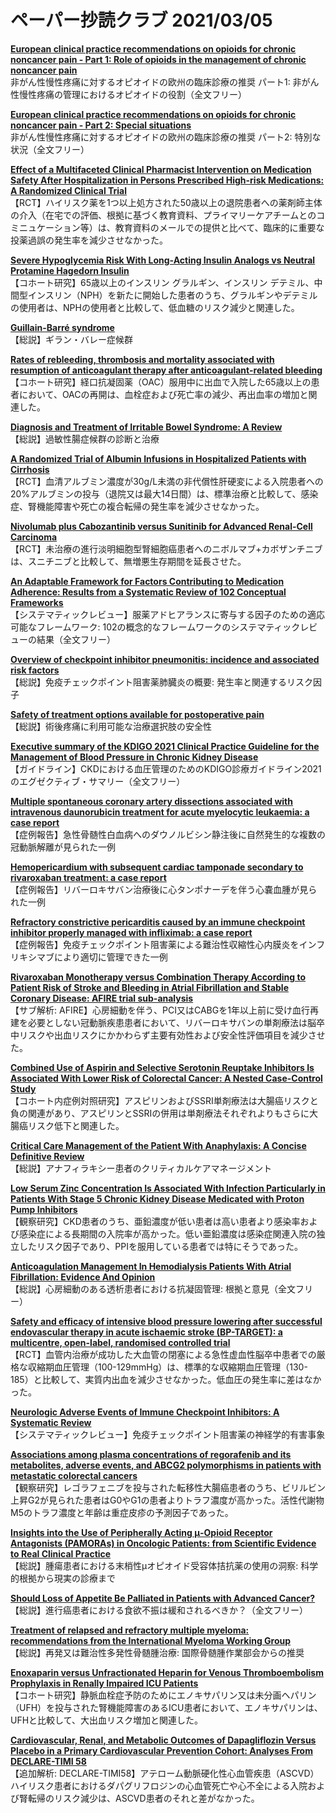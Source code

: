 # ペーパー抄読クラブ 2021/03/05

[**European clinical practice recommendations on opioids for chronic noncancer pain - Part 1: Role of opioids in the management of chronic noncancer pain**](https://pubmed.ncbi.nlm.nih.gov/33655607/)  
非がん性慢性疼痛に対するオピオイドの欧州の臨床診療の推奨 パート1: 非がん性慢性疼痛の管理におけるオピオイドの役割（全文フリー）

[**European clinical practice recommendations on opioids for chronic noncancer pain - Part 2: Special situations**](https://pubmed.ncbi.nlm.nih.gov/33655678/)  
非がん性慢性疼痛に対するオピオイドの欧州の臨床診療の推奨 パート2: 特別な状況（全文フリー）

[**Effect of a Multifaceted Clinical Pharmacist Intervention on Medication Safety After Hospitalization in Persons Prescribed High-risk Medications: A Randomized Clinical Trial**](https://pubmed.ncbi.nlm.nih.gov/33646267/)  
【RCT】ハイリスク薬を1つ以上処方された50歳以上の退院患者への薬剤師主体の介入（在宅での評価、根拠に基づく教育資料、プライマリーケアチームとのコミニュケーション等）は、教育資料のメールでの提供と比べて、臨床的に重要な投薬過誤の発生率を減少させなかった。

[**Severe Hypoglycemia Risk With Long-Acting Insulin Analogs vs Neutral Protamine Hagedorn Insulin**](https://pubmed.ncbi.nlm.nih.gov/33646277/)  
【コホート研究】65歳以上のインスリン グラルギン、インスリン デテミル、中間型インスリン（NPH）を新たに開始した患者のうち、グラルギンやデテミルの使用者は、NPHの使用者と比較して、低血糖のリスク減少と関連した。

[**Guillain-Barré syndrome**](https://pubmed.ncbi.nlm.nih.gov/33647239/)  
【総説】ギラン・バレー症候群

[**Rates of rebleeding, thrombosis and mortality associated with resumption of anticoagulant therapy after anticoagulant-related bleeding**](https://pubmed.ncbi.nlm.nih.gov/33649169/)  
【コホート研究】経口抗凝固薬（OAC）服用中に出血で入院した65歳以上の患者において、OACの再開は、血栓症および死亡率の減少、再出血率の増加と関連した。

[**Diagnosis and Treatment of Irritable Bowel Syndrome: A Review**](https://pubmed.ncbi.nlm.nih.gov/33651094/)  
【総説】過敏性腸症候群の診断と治療

[**A Randomized Trial of Albumin Infusions in Hospitalized Patients with Cirrhosis**](https://pubmed.ncbi.nlm.nih.gov/33657293/)  
【RCT】血清アルブミン濃度が30g/L未満の非代償性肝硬変による入院患者への20%アルブミンの投与（退院又は最大14日間）は、標準治療と比較して、感染症、腎機能障害や死亡の複合転帰の発生率を減少させなかった。

[**Nivolumab plus Cabozantinib versus Sunitinib for Advanced Renal-Cell Carcinoma**](https://pubmed.ncbi.nlm.nih.gov/33657295/)  
【RCT】未治療の進行淡明細胞型腎細胞癌患者へのニボルマブ+カボザンチニブは、スニチニブと比較して、無増悪生存期間を延長させた。

[**An Adaptable Framework for Factors Contributing to Medication Adherence: Results from a Systematic Review of 102 Conceptual Frameworks**](https://pubmed.ncbi.nlm.nih.gov/33660211/)  
【システマティックレビュー】服薬アドヒアランスに寄与する因子のための適応可能なフレームワーク: 102の概念的なフレームワークのシステマティックレビューの結果（全文フリー）

[**Overview of checkpoint inhibitor pneumonitis: incidence and associated risk factors**](https://pubmed.ncbi.nlm.nih.gov/33650443/)  
【総説】免疫チェックポイント阻害薬肺臓炎の概要: 発生率と関連するリスク因子

[**Safety of treatment options available for postoperative pain**](https://pubmed.ncbi.nlm.nih.gov/33656971/)  
【総説】術後疼痛に利用可能な治療選択肢の安全性

[**Executive summary of the KDIGO 2021 Clinical Practice Guideline for the Management of Blood Pressure in Chronic Kidney Disease**](https://pubmed.ncbi.nlm.nih.gov/33637203/)  
【ガイドライン】CKDにおける血圧管理のためのKDIGO診療ガイドライン2021のエグゼクティブ・サマリー（全文フリー）

[**Multiple spontaneous coronary artery dissections associated with intravenous daunorubicin treatment for acute myelocytic leukaemia: a case report**](https://pubmed.ncbi.nlm.nih.gov/33644638/)  
【症例報告】急性骨髄性白血病へのダウノルビシン静注後に自然発生的な複数の冠動脈解離が見られた一例

[**Hemopericardium with subsequent cardiac tamponade secondary to rivaroxaban treatment: a case report**](https://pubmed.ncbi.nlm.nih.gov/33644649/)  
【症例報告】リバーロキサバン治療後に心タンポナーデを伴う心嚢血腫が見られた一例

[**Refractory constrictive pericarditis caused by an immune checkpoint inhibitor properly managed with infliximab: a case report**](https://pubmed.ncbi.nlm.nih.gov/33644656/)  
【症例報告】免疫チェックポイント阻害薬による難治性収縮性心内膜炎をインフリキシマブにより適切に管理できた一例

[**Rivaroxaban Monotherapy versus Combination Therapy According to Patient Risk of Stroke and Bleeding in Atrial Fibrillation and Stable Coronary Disease: AFIRE trial sub-analysis**](https://pubmed.ncbi.nlm.nih.gov/33657403/)  
【サブ解析: AFIRE】心房細動を伴う、PCI又はCABGを1年以上前に受け血行再建を必要としない冠動脈疾患患者において、リバーロキサバンの単剤療法は脳卒中リスクや出血リスクにかかわらず主要有効性および安全性評価項目を減少させた。

[**Combined Use of Aspirin and Selective Serotonin Reuptake Inhibitors Is Associated With Lower Risk of Colorectal Cancer: A Nested Case-Control Study**](https://pubmed.ncbi.nlm.nih.gov/33661146/)  
【コホート内症例対照研究】アスピリンおよびSSRI単剤療法は大腸癌リスクと負の関連があり、アスピリンとSSRIの併用は単剤療法それぞれよりもさらに大腸癌リスク低下と関連した。

[**Critical Care Management of the Patient With Anaphylaxis: A Concise Definitive Review**](https://pubmed.ncbi.nlm.nih.gov/33653974/)  
【総説】アナフィラキシー患者のクリティカルケアマネージメント

[**Low Serum Zinc Concentration Is Associated With Infection Particularly in Patients With Stage 5 Chronic Kidney Disease Medicated with Proton Pump Inhibitors**](https://pubmed.ncbi.nlm.nih.gov/33642192/)  
【観察研究】CKD患者のうち、亜鉛濃度が低い患者は高い患者より感染率および感染症による長期間の入院率が高かった。低い亜鉛濃度は感染症関連入院の独立したリスク因子であり、PPIを服用している患者では特にそうであった。

[**Anticoagulation Management In Hemodialysis Patients With Atrial Fibrillation: Evidence And Opinion**](https://pubmed.ncbi.nlm.nih.gov/33647941/)  
【総説】心房細動のある透析患者における抗凝固管理: 根拠と意見（全文フリー）

[**Safety and efficacy of intensive blood pressure lowering after successful endovascular therapy in acute ischaemic stroke (BP-TARGET): a multicentre, open-label, randomised controlled trial**](https://pubmed.ncbi.nlm.nih.gov/33647246/)  
【RCT】血管内治療が成功した大血管の閉塞による急性虚血性脳卒中患者での厳格な収縮期血圧管理（100-129mmHg）は、標準的な収縮期血圧管理（130-185）と比較して、実質内出血を減少させなかった。低血圧の発生率に差はなかった。

[**Neurologic Adverse Events of Immune Checkpoint Inhibitors: A Systematic Review**](https://pubmed.ncbi.nlm.nih.gov/33653902/)  
【システマティックレビュー】免疫チェックポイント阻害薬の神経学的有害事象

[**Associations among plasma concentrations of regorafenib and its metabolites, adverse events, and ABCG2 polymorphisms in patients with metastatic colorectal cancers**](https://pubmed.ncbi.nlm.nih.gov/33635392/)  
【観察研究】レゴラフェニブを投与された転移性大腸癌患者のうち、ビリルビン上昇G2が見られた患者はG0やG1の患者よりトラフ濃度が高かった。活性代謝物M5のトラフ濃度と年齢は重症皮疹の予測因子であった。

[**Insights into the Use of Peripherally Acting μ-Opioid Receptor Antagonists (PAMORAs) in Oncologic Patients: from Scientific Evidence to Real Clinical Practice**](https://pubmed.ncbi.nlm.nih.gov/33635493/)  
【総説】腫瘍患者における末梢性μオピオイド受容体拮抗薬の使用の洞察: 科学的根拠から現実の診療まで

[**Should Loss of Appetite Be Palliated in Patients with Advanced Cancer?**](https://pubmed.ncbi.nlm.nih.gov/33641020/)  
【総説】進行癌患者における食欲不振は緩和されるべきか？（全文フリー）

[**Treatment of relapsed and refractory multiple myeloma: recommendations from the International Myeloma Working Group**](https://pubmed.ncbi.nlm.nih.gov/33662288/)  
【総説】再発又は難治性多発性骨髄腫治療: 国際骨髄腫作業部会からの推奨

[**Enoxaparin versus Unfractionated Heparin for Venous Thromboembolism Prophylaxis in Renally Impaired ICU Patients**](https://pubmed.ncbi.nlm.nih.gov/33641194/)  
【コホート研究】静脈血栓症予防のためにエノキサパリン又は未分画ヘパリン（UFH）を投与された腎機能障害のあるICU患者において、エノキサパリンは、UFHと比較して、大出血リスク増加と関連した。

[**Cardiovascular, Renal, and Metabolic Outcomes of Dapagliflozin Versus Placebo in a Primary Cardiovascular Prevention Cohort: Analyses From DECLARE-TIMI 58**](https://pubmed.ncbi.nlm.nih.gov/33653824/)  
【追加解析: DECLARE-TIMI58】アテローム動脈硬化性心血管疾患（ASCVD）ハイリスク患者におけるダパグリフロジンの心血管死亡や心不全による入院および腎転帰のリスク減少は、ASCVD患者のそれと差がなかった。